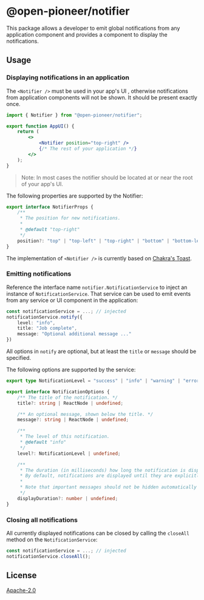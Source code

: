 # @open-pioneer/notifier

This package allows a developer to emit global notifications from any application component and provides a component to display the notifications.

## Usage

### Displaying notifications in an application

The `<Notifier />` must be used in your app's UI , otherwise notifications from application components will not be shown. It should be present exactly once.

```jsx
import { Notifier } from "@open-pioneer/notifier";

export function AppUI() {
    return (
        <>
            <Notifier position="top-right" />
            {/* The rest of your application */}
        </>
    );
}
```

> Note: In most cases the notifier should be located at or near the root of your app's UI.

The following properties are supported by the Notifier:

```ts
export interface NotifierProps {
    /**
     * The position for new notifications.
     *
     * @default "top-right"
     */
    position?: "top" | "top-left" | "top-right" | "bottom" | "bottom-left" | "bottom-right";
}
```

The implementation of `<Notifier />` is currently based on [Chakra's Toast](https://chakra-ui.com/docs/components/toast).

### Emitting notifications

Reference the interface name `notifier.NotificationService` to inject an instance of `NotificationService`.
That service can be used to emit events from any service or UI component in the application:

```ts
const notificationService = ...; // injected
notificationService.notify({
    level: "info",
    title: "Job complete",
    message: "Optional additional message ..."
})
```

All options in `notify` are optional, but at least the `title` or `message` should be specified.

The following options are supported by the service:

```ts
export type NotificationLevel = "success" | "info" | "warning" | "error";

export interface NotificationOptions {
    /** The title of the notification. */
    title?: string | ReactNode | undefined;

    /** An optional message, shown below the title. */
    message?: string | ReactNode | undefined;

    /**
     * The level of this notification.
     * @default "info"
     */
    level?: NotificationLevel | undefined;

    /**
     * The duration (in milliseconds) how long the notification is displayed.
     * By default, notifications are displayed until they are explicitly closed by the user.
     *
     * Note that important messages should not be hidden automatically for a11y reasons.
     */
    displayDuration?: number | undefined;
}
```

### Closing all notifications

All currently displayed notifications can be closed by calling the `closeAll` method on the `NotificationService`:

```ts
const notificationService = ...; // injected
notificationService.closeAll();
```

## License

[Apache-2.0](https://www.apache.org/licenses/LICENSE-2.0)
